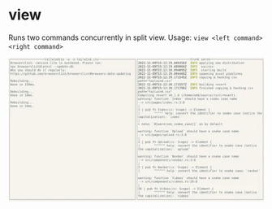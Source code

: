 # view

Runs two commands concurrently in split view.
Usage: `view <left command> <right command>`

![Example](./example.webp)
